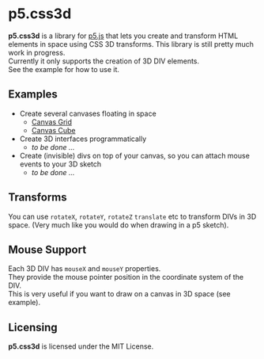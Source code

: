 # p5.css3d
__p5.css3d__ is a library for [p5.js](https://github.com/processing/p5.js) that lets you create and transform HTML elements in space using CSS 3D transforms.
This library is still pretty much work in progress.  
Currently it only supports the creation of 3D DIV elements.  
See the example for how to use it.

## Examples
* Create several canvases floating in space
  * [Canvas Grid](https://bitcraftlab.github.io/p5.css3d/examples/canvas-grid/)
  * [Canvas Cube](https://bitcraftlab.github.io/p5.css3d/examples/canvas-cube/)
* Create 3D interfaces programmatically
  * _to be done ..._
* Create (invisible) divs on top of your canvas, so you can attach mouse events to your 3D sketch
  * _to be done ..._

## Transforms
You can use `rotateX`, `rotateY`, `rotateZ` `translate` etc to transform DIVs in 3D space. (Very much like you would do when drawing in a p5 sketch).

## Mouse Support
Each 3D DIV has `mouseX` and `mouseY` properties.  
They provide the mouse pointer position in the coordinate system of the DIV.  
This is very useful if you want to draw on a canvas in 3D space (see example).

## Licensing
__p5.css3d__ is licensed under the MIT License.
